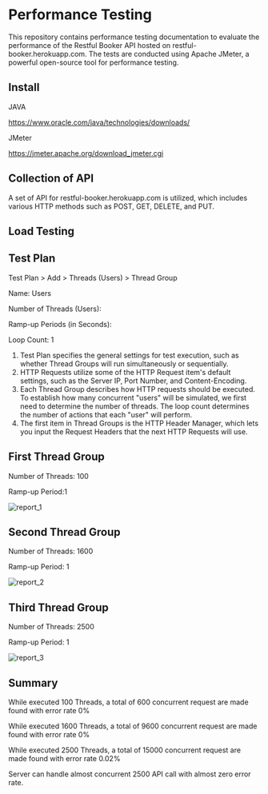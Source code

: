 # Performance Testing
This repository contains performance testing documentation to evaluate the performance of the Restful Booker API hosted on restful-booker.herokuapp.com. The tests are conducted using Apache JMeter, a powerful open-source tool for performance testing.
## Install
JAVA

https://www.oracle.com/java/technologies/downloads/

JMeter

https://jmeter.apache.org/download_jmeter.cgi

## Collection of API

A set of API for restful-booker.herokuapp.com is utilized, which includes various HTTP methods such as POST, GET, DELETE, and PUT.

## Load Testing

## Test Plan
Test Plan > Add > Threads (Users) > Thread Group

Name: Users

Number of Threads (Users): 

Ramp-up Periods (in Seconds):

Loop Count: 1


1. Test Plan specifies the general settings for test execution, such as whether Thread Groups will run simultaneously or sequentially.
2. HTTP Requests utilize some of the HTTP Request item's default settings, such as the Server IP, Port Number, and Content-Encoding.
3. Each Thread Group describes how HTTP requests should be executed. To establish how many concurrent "users" will be simulated, we first need to determine the number of threads. The loop count determines the number of actions that each "user" will perform.
4. The first item in Thread Groups is the HTTP Header Manager, which lets you input the Request Headers that the next HTTP Requests will use.

## First Thread Group


Number of Threads: 100

Ramp-up Period:1



![report_1](https://github.com/FarhanaAntora/PerformanceTesting_Jmeter/assets/96485899/907e797f-2acb-4bf6-9d64-513460ff1ccc)

## Second Thread Group

Number of Threads: 1600

Ramp-up Period: 1



![report_2](https://github.com/FarhanaAntora/PerformanceTesting_Jmeter/assets/96485899/478cdf78-37ed-44f6-86a7-add9053e0c5e)


## Third Thread Group

Number of Threads: 2500

Ramp-up Period: 1



![report_3](https://github.com/FarhanaAntora/PerformanceTesting_Jmeter/assets/96485899/4a31705d-e04b-4d09-b102-3bf7bede24af)


## Summary 

While executed 100 Threads, a total of 600 concurrent request are made found with error rate 0%

While executed 1600 Threads, a total of 9600 concurrent request are made found with error rate 0%

While executed 2500 Threads, a total of 15000 concurrent request are made found with error rate 0.02%


Server can handle almost concurrent 2500 API call with almost zero error rate.




